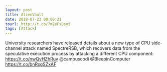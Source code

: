 ```yaml
---
layout: post
title: AlienVault
date: 2018-07-23 00:00:21
tourl: http://t.co/7mZeFsDsoi
tags: [Attack]
---
```

University researchers have released details about a new type of CPU side-channel attack named SpectreRSB, which recovers data from the speculative execution process by attacking a different CPU component: https://t.co/nwQvHZhRuv @campuscodi @BleepinComputer https://t.co/bnRxgSZxAF